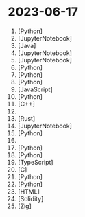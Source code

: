 # 2023-06-17

1. [](https://github.comundefined "Specify what you want it to build, the AI asks for clarification, and then builds it.") [Python]
2. [](https://github.comundefined "Data-Centric FinGPT. Open-source for open finance! Revolutionize 🔥 We'll soon release the trained model.") [JupyterNotebook]
3. [](https://github.comundefined "🔥 🔥 🔥 An intelligent and versatile general-purpose SQL client and reporting tool for databases which integrates ChatGPT capabilities.(智能的通用数据库SQL客户端和报表工具)") [Java]
4. [](https://github.comundefined "Examples and guides for using the OpenAI API") [JupyterNotebook]
5. [](https://github.comundefined "Code for Machine Learning for Algorithmic Trading, 2nd edition.") [JupyterNotebook]
6. [](https://github.comundefined "Official codebase for I-JEPA, the Image-based Joint-Embedding Predictive Architecture. First outlined in the CVPR paper, Self-supervised learning from images with a joint-embedding predictive architecture.") [Python]
7. [](https://github.comundefined "") [Python]
8. [](https://github.comundefined "⚡ Building applications with LLMs through composability ⚡") [Python]
9. [](https://github.comundefined "Concurrently chat with ChatGPT, Bing Chat, Bard, Alpaca, Vicuna, Claude, ChatGLM, MOSS, 讯飞星火, 文心一言 and more, discover the best answers") [JavaScript]
10. [](https://github.comundefined "Fine-tuning LLaMA with PEFT (PT+SFT+RLHF with QLoRA)") [Python]
11. [](https://github.comundefined "YimMenu, a GTA V menu oriented at protecting from crashes (not all currently) and improving the overall experience.") [C++]
12. [](https://github.comundefined "A curated list of awesome Swift Macros") 
13. [](https://github.comundefined "👁‍🗨 Rare and exotic sats") [Rust]
14. [](https://github.comundefined "A validated automatic evaluator for instruction-following language models. High-quality, cheap, and fast.") [JupyterNotebook]
15. [](https://github.comundefined "langchain-ChatGLM, local knowledge based ChatGLM with langchain ｜ 基于本地知识库的 ChatGLM 问答") [Python]
16. [](https://github.comundefined "") 
17. [](https://github.comundefined "An open platform for training, serving, and evaluating large language models. Release repo for Vicuna and FastChat-T5.") [Python]
18. [](https://github.comundefined "DeepSpeed is a deep learning optimization library that makes distributed training and inference easy, efficient, and effective.") [Python]
19. [](https://github.comundefined "Smart, Fast and Extensible Build System") [TypeScript]
20. [](https://github.comundefined "Low-cost LS/FS/HS USB sniffer with Wireshark interface") [C]
21. [](https://github.comundefined "OpenMMLab Multimodal Advanced, Generative, and Intelligent Creation Toolbox. Unlock the magic 🪄: Generative-AI (AIGC), easy-to-use APIs, awsome model zoo, diffusion models, for text-to-image generation, image/video restoration/enhancement, etc.") [Python]
22. [](https://github.comundefined "Interact privately with your documents using the power of GPT, 100% privately, no data leaks") [Python]
23. [](https://github.comundefined "view bereals without posting your own :)") [HTML]
24. [](https://github.comundefined "🦄 🦄 🦄 🦄 Core smart contracts of Uniswap v4") [Solidity]
25. [](https://github.comundefined "General-purpose programming language and toolchain for maintaining robust, optimal, and reusable software.") [Zig]
